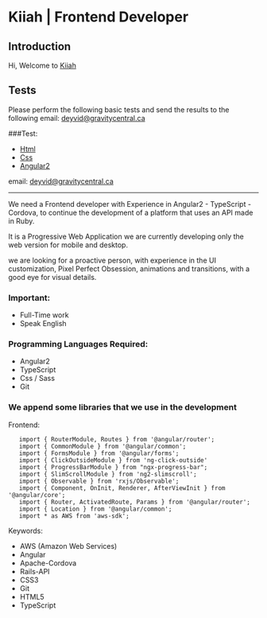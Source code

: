 # Kiiah | Frontend Developer

## Introduction

Hi, Welcome to [Kiiah](https://www.kiiah.com/)

## Tests

Please perform the following basic tests and send the results to the following email: [deyvid@gravitycentral.ca](mailto:deyvid@gravitycentral.ca)

###Test:

 - [Html](https://www.w3schools.com/quiztest/quiztest.asp?qtest=HTML)
 - [Css](https://www.w3schools.com/quiztest/quiztest.asp?qtest=CSS)
 - [Angular2](https://www.tutorialspoint.com/angular2/angular2_online_test.htm)

email: [deyvid@gravitycentral.ca](mailto:deyvid@gravitycentral.ca)


------

We need a Frontend developer with Experience in Angular2 - TypeScript - Cordova, to continue the development of a platform that uses an API made in Ruby.

It is a Progressive Web Application we are currently developing only the web version for mobile and desktop.

we are looking for a proactive person, with experience in the UI customization, Pixel Perfect Obsession, animations and transitions, with a good eye for visual details.

### Important:
 - Full-Time work
 - Speak English

### Programming Languages Required: 

  - Angular2
  - TypeScript
  - Css / Sass
  - Git

### We append some libraries that we use in the development

Frontend:

       import { RouterModule, Routes } from '@angular/router';
       import { CommonModule } from '@angular/common';
       import { FormsModule } from '@angular/forms';
       import { ClickOutsideModule } from 'ng-click-outside'
       import { ProgressBarModule } from "ngx-progress-bar";
       import { SlimScrollModule } from 'ng2-slimscroll';
       import { Observable } from 'rxjs/Observable';
       import { Component, OnInit, Renderer, AfterViewInit } from '@angular/core';
       import { Router, ActivatedRoute, Params } from '@angular/router';
       import { Location } from '@angular/common';
       import * as AWS from 'aws-sdk';

Keywords:
* AWS (Amazon Web Services) 
* Angular 
* Apache-Cordova 
* Rails-API 
* CSS3 
* Git 
* HTML5 
* TypeScript
